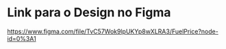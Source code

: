 # Link para o Design no Figma
https://www.figma.com/file/TvC57Wok9lpUKYp8wXLRA3/FuelPrice?node-id=0%3A1

